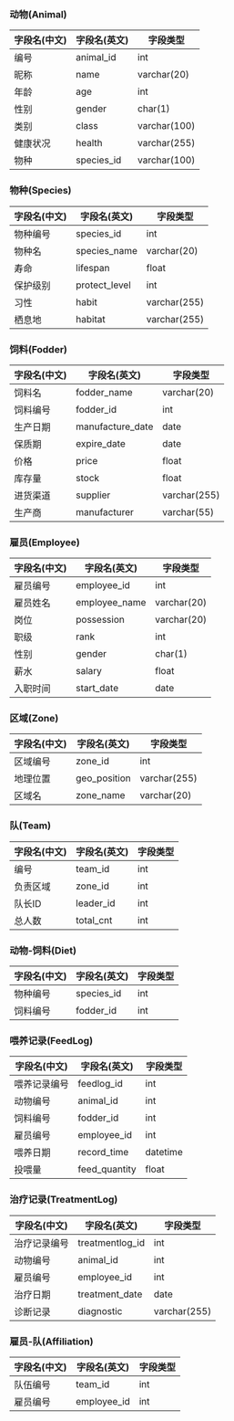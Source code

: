 ### 动物(Animal)

| 字段名(中文) | 字段名(英文) | 字段类型     |
| ------------ | ------------ | ------------ |
| 编号         | animal_id    | int          |
| 昵称         | name         | varchar(20)  |
| 年龄         | age          | int          |
| 性别         | gender       | char(1)      |
| 类别         | class        | varchar(100) |
| 健康状况     | health       | varchar(255) |
| 物种         | species_id   | varchar(100) |



### 物种(Species)

| 字段名(中文) | 字段名(英文)  | 字段类型     |
| ------------ | ------------- | ------------ |
| 物种编号     | species_id    | int          |
| 物种名       | species_name  | varchar(20)  |
| 寿命         | lifespan      | float        |
| 保护级别     | protect_level | int          |
| 习性         | habit         | varchar(255) |
| 栖息地       | habitat       | varchar(255) |



### 饲料(Fodder)

| 字段名(中文) | 字段名(英文)     | 字段类型     |
| ------------ | ---------------- | ------------ |
| 饲料名       | fodder_name      | varchar(20)  |
| 饲料编号     | fodder_id        | int          |
| 生产日期     | manufacture_date | date         |
| 保质期       | expire_date      | date         |
| 价格         | price            | float        |
| 库存量       | stock            | float        |
| 进货渠道     | supplier         | varchar(255) |
| 生产商       | manufacturer     | varchar(55)  |



### 雇员(Employee)

| 字段名(中文) | 字段名(英文)  | 字段类型    |
| ------------ | ------------- | ----------- |
| 雇员编号     | employee_id   | int         |
| 雇员姓名     | employee_name | varchar(20) |
| 岗位         | possession    | varchar(20) |
| 职级         | rank          | int         |
| 性别         | gender        | char(1)     |
| 薪水         | salary        | float       |
| 入职时间     | start_date    | date        |



### 区域(Zone)

| 字段名(中文) | 字段名(英文) | 字段类型     |
| ------------ | ------------ | ------------ |
| 区域编号     | zone_id      | int          |
| 地理位置     | geo_position | varchar(255) |
| 区域名       | zone_name    | varchar(20)  |



### 队(Team)

| 字段名(中文) | 字段名(英文) | 字段类型 |
| ------------ | ------------ | -------- |
| 编号         | team_id      | int      |
| 负责区域     | zone_id      | int      |
| 队长ID       | leader_id    | int      |
| 总人数       | total_cnt    | int      |



### 动物-饲料(Diet)

| 字段名(中文) | 字段名(英文) | 字段类型 |
| ------------ | ------------ | -------- |
| 物种编号     | species_id   | int      |
| 饲料编号     | fodder_id    | int      |



### 喂养记录(FeedLog)

| 字段名(中文) | 字段名(英文)  | 字段类型 |
| ------------ | ------------- | -------- |
| 喂养记录编号 | feedlog_id    | int      |
| 动物编号     | animal_id     | int      |
| 饲料编号     | fodder_id     | int      |
| 雇员编号     | employee_id   | int      |
| 喂养日期     | record_time   | datetime |
| 投喂量       | feed_quantity | float    |



### 治疗记录(TreatmentLog)

| 字段名(中文) | 字段名(英文)    | 字段类型     |
| ------------ | --------------- | ------------ |
| 治疗记录编号 | treatmentlog_id | int          |
| 动物编号     | animal_id       | int          |
| 雇员编号     | employee_id     | int          |
| 治疗日期     | treatment_date  | date         |
| 诊断记录     | diagnostic      | varchar(255) |



### 雇员-队(Affiliation)

| 字段名(中文) | 字段名(英文) | 字段类型 |
| ------------ | ------------ | -------- |
| 队伍编号     | team_id      | int      |
| 雇员编号     | employee_id  | int      |

